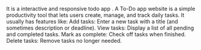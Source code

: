 It is a interactive and responsive todo app .
A To-Do app website is a simple productivity tool that lets users create, manage, and track daily tasks. It usually has features like:
Add tasks: Enter a new task with a title (and sometimes description or deadline).
View tasks: Display a list of all pending and completed tasks.
Mark as complete: Check off tasks when finished.
Delete tasks: Remove tasks no longer needed.
